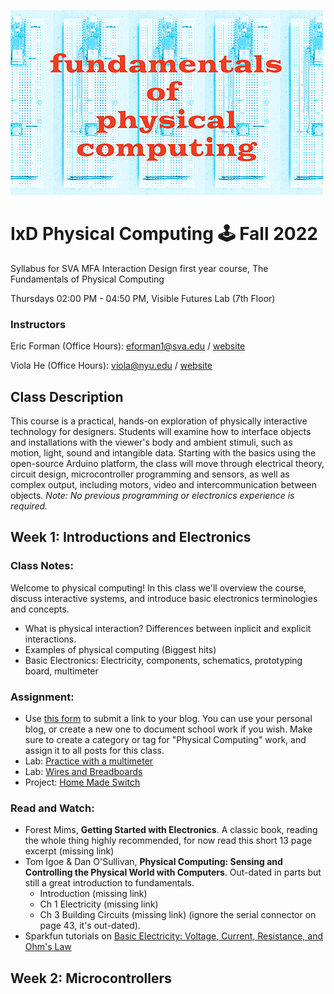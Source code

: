 ![physcomp.png](assets/physcomp-m.png)

# IxD Physical Computing 🕹 Fall 2022 

Syllabus for SVA MFA Interaction Design first year course, The Fundamentals of Physical Computing

Thursdays 02:00 PM - 04:50 PM, Visible Futures Lab (7th Floor)

### Instructors
Eric Forman (Office Hours): eforman1@sva.edu / [website](https://www.ericforman.com)

Viola He (Office Hours): viola@nyu.edu / [website](https://violand.xyz)

## Class Description

This course is a practical, hands-on exploration of physically interactive technology for designers. Students will examine how to interface objects and installations with the viewer's body and ambient stimuli, such as motion, light, sound and intangible data. Starting with the basics using the open-source Arduino platform, the class will move through electrical theory, circuit design, microcontroller programming and sensors, as well as complex output, including motors, video and intercommunication between objects. *Note: No previous programming or electronics experience is required.*


##  Week 1: Introductions and Electronics

### Class Notes:
Welcome to physical computing! In this class we'll overview the course, discuss interactive systems, and introduce basic electronics terminologies and concepts.
- What is physical interaction? Differences between inplicit and explicit interactions.
- Examples of physical computing (Biggest hits)
- Basic Electronics: Electricity, components, schematics, prototyping board, multimeter

### Assignment:

- Use [this form](https://forms.gle/cp9gk1ZpJuEViTJq9) to submit a link to your blog. You can use your personal blog, or create a new one to document school work if you wish. Make sure to create a category or tag for "Physical Computing" work, and assign it to all posts for this class. 
- Lab: [Practice with a multimeter](https://viololahe.github.io/SVA-IxD-PhysicalComputing-22/Week-1/Practice-with-a-multimeter.html)
- Lab: [Wires and Breadboards](https://viololahe.github.io/SVA-IxD-PhysicalComputing-22/Week-1/Wires-and-Breadboards.html)
- Project: [Home Made Switch](https://viololahe.github.io/SVA-IxD-PhysicalComputing-22/Week-1/Home-made-switch.html)

### Read and Watch:
- Forest Mims, __Getting Started with Electronics__. A classic book, reading the whole thing highly recommended, for now read this short 13 page excerpt (missing link)
- Tom Igoe &  Dan O'Sullivan, __Physical Computing: Sensing and Controlling the Physical World with Computers__. Out-dated in parts but still a great introduction to fundamentals. 
  - Introduction (missing link)
  - Ch 1 Electricity (missing link)
  - Ch 3 Building Circuits (missing link) 
(ignore the serial connector on page 43, it's out-dated).
- Sparkfun tutorials on [Basic Electricity: Voltage, Current, Resistance, and Ohm's Law](https://learn.sparkfun.com/tutorials/voltage-current-resistance-and-ohms-law)


## Week 2: Microcontrollers

